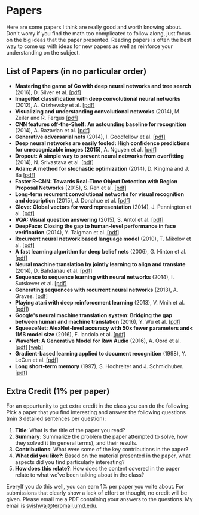 # Papers

Here are some papers I think are really good and worth knowing about. Don't worry if you find the math too complicated to follow along, just focus on the big ideas that the paper presented. Reading papers is often the best way to come up with ideas for new papers as well as reinforce your understanding on the subject.

## List of Papers (in no particular order)
- **Mastering the game of Go with deep neural networks and tree search** (2016), D. Silver et al. [[pdf]](http://www.nature.com/nature/journal/v529/n7587/full/nature16961.html)
- **ImageNet classification with deep convolutional neural networks** (2012), A. Krizhevsky et al. [[pdf]](http://papers.nips.cc/paper/4824-imagenet-classification-with-deep-convolutional-neural-networks.pdf)
- **Visualizing and understanding convolutional networks** (2014), M. Zeiler and R. Fergus [[pdf]](https://arxiv.org/pdf/1311.2901.pdf)
- **CNN features off-the-Shelf: An astounding baseline for recognition** (2014), A. Razavian et al. [[pdf]](http://www.cv-foundation.org//openaccess/content_cvpr_workshops_2014/W15/papers/Razavian_CNN_Features_Off-the-Shelf_2014_CVPR_paper.pdf)
- **Generative adversarial nets** (2014), I. Goodfellow et al. [[pdf]](http://papers.nips.cc/paper/5423-generative-adversarial-nets.pdf)
- **Deep neural networks are easily fooled: High confidence predictions for unrecognizable images (2015)**, A. Nguyen et al. [[pdf]](https://arxiv.org/pdf/1311.2901.pdf)
- **Dropout: A simple way to prevent neural networks from overfitting** (2014), N. Srivastava et al. [[pdf]](http://jmlr.org/papers/volume15/srivastava14a/srivastava14a.pdf)
- **Adam: A method for stochastic optimization** (2014), D. Kingma and J. Ba [[pdf]](http://arxiv.org/pdf/1412.6980)
- **Faster R-CNN: Towards Real-Time Object Detection with Region Proposal Networks** (2015), S. Ren et al. [[pdf]](http://papers.nips.cc/paper/5638-faster-r-cnn-towards-real-time-object-detection-with-region-proposal-networks.pdf)
- **Long-term recurrent convolutional networks for visual recognition and description** (2015), J. Donahue et al. [[pdf]](http://www.cv-foundation.org/openaccess/content_cvpr_2015/papers/Donahue_Long-Term_Recurrent_Convolutional_2015_CVPR_paper.pdf)
- **Glove: Global vectors for word representation** (2014), J. Pennington et al. [[pdf]](http://anthology.aclweb.org/D/D14/D14-1162.pdf)
- **VQA: Visual question answering** (2015), S. Antol et al. [[pdf]](http://www.cv-foundation.org/openaccess/content_iccv_2015/papers/Antol_VQA_Visual_Question_ICCV_2015_paper.pdf)
- **DeepFace: Closing the gap to human-level performance in face verification** (2014), Y. Taigman et al. [[pdf]](http://www.cv-foundation.org/openaccess/content_cvpr_2014/papers/Taigman_DeepFace_Closing_the_2014_CVPR_paper.pdf)
- **Recurrent neural network based language model** (2010), T. Mikolov et al. [[pdf]](http://www.fit.vutbr.cz/research/groups/speech/servite/2010/rnnlm_mikolov.pdf)
- **A fast learning algorithm for deep belief nets** (2006), G. Hinton et al. [[pdf]](http://nuyoo.utm.mx/~jjf/rna/A8%20A%20fast%20learning%20algorithm%20for%20deep%20belief%20nets.pdf)
- **Neural machine translation by jointly learning to align and translate** (2014), D. Bahdanau et al. [[pdf]](http://arxiv.org/pdf/1409.0473)
- **Sequence to sequence learning with neural networks** (2014), I. Sutskever et al. [[pdf]](http://papers.nips.cc/paper/5346-sequence-to-sequence-learning-with-neural-networks.pdf)
- **Generating sequences with recurrent neural networks** (2013), A. Graves. [[pdf]](https://arxiv.org/pdf/1308.0850)
- **Playing atari with deep reinforcement learning** (2013), V. Mnih et al. [[pdf]](http://arxiv.org/pdf/1312.5602.pdf))
- **Google's neural machine translation system: Bridging the gap between human and machine translation** (2016), Y. Wu et al. [[pdf]](https://arxiv.org/pdf/1609.08144)
- **SqueezeNet: AlexNet-level accuracy with 50x fewer parameters and< 1MB model size** (2016), F. Iandola et al. [[pdf]](http://arxiv.org/pdf/1602.07360)
- **WaveNet: A Generative Model for Raw Audio** (2016), A. Oord et al. [[pdf]](https://arxiv.org/pdf/1609.03499v2) [[web]](https://deepmind.com/blog/wavenet-generative-model-raw-audio/)
- **Gradient-based learning applied to document recognition** (1998), Y. LeCun et al. [[pdf]](http://yann.lecun.com/exdb/publis/pdf/lecun-01a.pdf)
- **Long short-term memory** (1997), S. Hochreiter and J. Schmidhuber. [[pdf]](http://www.mitpressjournals.org/doi/pdfplus/10.1162/neco.1997.9.8.1735)

## Extra Credit (1% per paper)
For an oppurtunity to get extra credit in the class you can do the following. Pick a paper that you find interesting and answer the following questions (min 3 detailed sentences per question):
1. **Title**: What is the title of the paper you read?
2. **Summary**: Summarize the problem the paper attempted to solve, how they solved it (in general terms), and  their results. 
3. **Contributions**: What were some of the key contributions in the paper?
4. **What did you like?**: Based on the material presented in the paper, what aspects did you find particularly interesting?
5. **How does this relate?**: How does the content covered in the paper relate to what we've been talking about in the class?

EveryIf you do this well, you can earn 1% per paper you write about. For submissions that clearly show a lack of effort or thought, no credit will be given. Please email me a PDF containing your answers to the questions. My email is [svishwaj@terpmail.umd.edu](mailto:svishwaj@terpmail.umd.edu).


